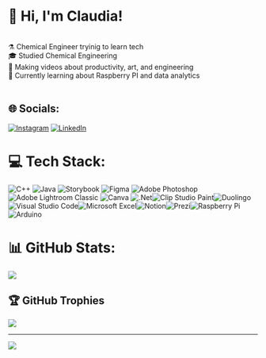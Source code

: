 # 💫 Hi, I'm Claudia!
<br>⚗️ Chemical Engineer tryinig to learn tech<br>🎓 Studied Chemical Engineering  <br>🎨 Making videos about productivity, art, and engineering<br>🌱 Currently learning about Raspberry PI and data analytics<br><br>


## 🌐 Socials:
[![Instagram](https://img.shields.io/badge/Instagram-%23E4405F.svg?logo=Instagram&logoColor=white)](https://instagram.com/matchastamps) [![LinkedIn](https://img.shields.io/badge/LinkedIn-%230077B5.svg?logo=linkedin&logoColor=white)](https://linkedin.com/in/claudia-trevino) 

# 💻 Tech Stack:
![C++](https://img.shields.io/badge/c++-%2300599C.svg?style=for-the-badge&logo=c%2B%2B&logoColor=white) ![Java](https://img.shields.io/badge/java-%23ED8B00.svg?style=for-the-badge&logo=openjdk&logoColor=white) ![Storybook](https://img.shields.io/badge/-Storybook-FF4785?style=for-the-badge&logo=storybook&logoColor=white) ![Figma](https://img.shields.io/badge/figma-%23F24E1E.svg?style=for-the-badge&logo=figma&logoColor=white) ![Adobe Photoshop](https://img.shields.io/badge/adobe%20photoshop-%2331A8FF.svg?style=for-the-badge&logo=adobe%20photoshop&logoColor=white) ![Adobe Lightroom Classic](https://img.shields.io/badge/Adobe%20Lightroom%20Classic-31A8FF.svg?style=for-the-badge&logo=Adobe%20Lightroom%20Classic&logoColor=white) ![Canva](https://img.shields.io/badge/Canva-%2300C4CC.svg?style=for-the-badge&logo=Canva&logoColor=white) ![.Net](https://img.shields.io/badge/.NET-5C2D91?style=for-the-badge&logo=.net&logoColor=white)![Clip Studio Paint](https://img.shields.io/badge/ClipStudioPaint-%23CFD3D3.svg?style=for-the-badge&logo=ClipStudioPaint&logoColor=white)![Duolingo](https://img.shields.io/badge/Duolingo-%234DC730.svg?style=for-the-badge&logo=Duolingo&logoColor=white)![Visual Studio Code](https://img.shields.io/badge/Visual%20Studio%20Code-0078d7.svg?style=for-the-badge&logo=visual-studio-code&logoColor=white)![Microsoft Excel](https://img.shields.io/badge/Microsoft_Excel-217346?style=for-the-badge&logo=microsoft-excel&logoColor=white)![Notion](https://img.shields.io/badge/Notion-%23000000.svg?style=for-the-badge&logo=notion&logoColor=white)![Prezi](https://img.shields.io/badge/Prezi-%23000000.svg?style=for-the-badge&logo=Prezi&logoColor=white)![Raspberry Pi](https://img.shields.io/badge/-Raspberry_Pi-C51A4A?style=for-the-badge&logo=Raspberry-Pi)![Arduino](https://img.shields.io/badge/-Arduino-00979D?style=for-the-badge&logo=Arduino&logoColor=white)
# 📊 GitHub Stats:
![](https://nirzak-streak-stats.vercel.app/?user=claudiatrevino&theme=dark&hide_border=false)<br/>

## 🏆 GitHub Trophies
![](https://github-profile-trophy.vercel.app/?username=claudiatrevino&theme=gruvbox&no-frame=true&no-bg=true&margin-w=4)

---
[![](https://visitcount.itsvg.in/api?id=claudiatrevino&icon=7&color=3)](https://visitcount.itsvg.in)

<!-- Proudly created with GPRM ( https://gprm.itsvg.in ) -->
